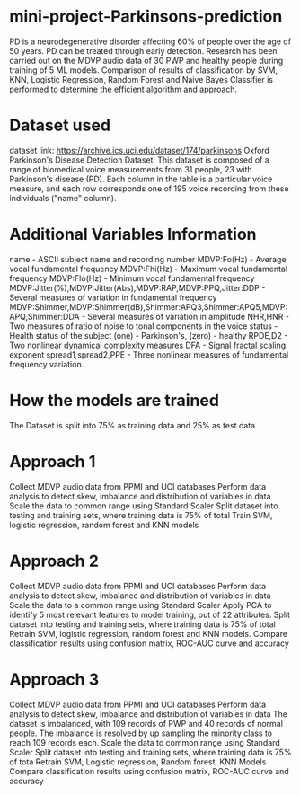 # mini-project-Parkinsons-prediction
PD is a neurodegenerative disorder affecting 60% of people over the age of 50 years. PD can be treated through early detection. Research has been carried out on the MDVP audio data of 30 PWP and healthy people during training of 5 ML models. Comparison of results of classification by SVM, KNN, Logistic Regression, Random Forest and Naive Bayes Classifier is performed to determine the efficient algorithm and approach.
# Dataset used
dataset link: https://archive.ics.uci.edu/dataset/174/parkinsons Oxford Parkinson's Disease Detection Dataset. This dataset is composed of a range of biomedical voice measurements from 31 people, 23 with Parkinson's disease (PD). Each column in the table is a particular voice measure, and each row corresponds one of 195 voice recording from these individuals ("name" column).
# Additional Variables Information
name - ASCII subject name and recording number MDVP:Fo(Hz) - Average vocal fundamental frequency MDVP:Fhi(Hz) - Maximum vocal fundamental frequency MDVP:Flo(Hz) - Minimum vocal fundamental frequency MDVP:Jitter(%),MDVP:Jitter(Abs),MDVP:RAP,MDVP:PPQ,Jitter:DDP - Several measures of variation in fundamental frequency MDVP:Shimmer,MDVP:Shimmer(dB),Shimmer:APQ3,Shimmer:APQ5,MDVP:APQ,Shimmer:DDA - Several measures of variation in amplitude NHR,HNR - Two measures of ratio of noise to tonal components in the voice status - Health status of the subject (one) - Parkinson's, (zero) - healthy RPDE,D2 - Two nonlinear dynamical complexity measures DFA - Signal fractal scaling exponent spread1,spread2,PPE - Three nonlinear measures of fundamental frequency variation.
# How the models are trained
The Dataset is split into 75% as training data and 25% as test data
# Approach 1
Collect MDVP audio data from PPMI and UCI databases Perform data analysis to detect skew, imbalance and distribution of variables in data Scale the data to common range using Standard Scaler Split dataset into testing and training sets, where training data is 75% of total Train SVM, logistic regression, random forest and KNN models
# Approach 2
Collect MDVP audio data from PPMI and UCI databases Perform data analysis to detect skew, imbalance and distribution of variables in data Scale the data to a common range using Standard Scaler Apply PCA to identify 5 most relevant features to model training, out of 22 attributes. Split dataset into testing and training sets, where training data is 75% of total Retrain SVM, logistic regression, random forest and KNN models. Compare classification results using confusion matrix, ROC-AUC curve and accuracy
# Approach 3
Collect MDVP audio data from PPMI and UCI databases Perform data analysis to detect skew, imbalance and distribution of variables in data The dataset is imbalanced, with 109 records of PWP and 40 records of normal people. The imbalance is resolved by up sampling the minority class to reach 109 records each. Scale the data to common range using Standard Scaler Split dataset into testing and training sets, where training data is 75% of tota Retrain SVM, Logistic regression, Random forest, KNN Models Compare classification results using confusion matrix, ROC-AUC curve and accuracy

